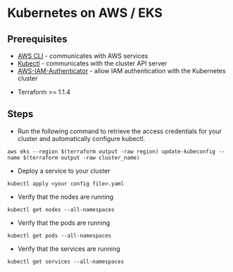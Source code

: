 # Kubernetes on AWS / EKS

## Prerequisites

- [AWS CLI](https://docs.aws.amazon.com/cli/latest/userguide/install-cliv2-mac.html) - communicates with AWS services
- [Kubectl](https://kubernetes.io/docs/tasks/tools/install-kubectl/) - communicates with the cluster API server
- [AWS-IAM-Authenticator](https://docs.aws.amazon.com/eks/latest/userguide/install-aws-iam-authenticator.html) - allow IAM authentication with the Kubernetes cluster
<!-- - eksctl - command line utility for creating and managing Kubernetes clusters on Amazon EKS -->
<!-- - wget (required for the eks module) -->
- Terraform >= 1.1.4

## Steps

- Run the following command to retrieve the access credentials for your cluster and automatically configure kubectl.

```text
aws eks --region $(terraform output -raw region) update-kubeconfig --name $(terraform output -raw cluster_name)
```

- Deploy a service to your cluster
```text
kubectl apply <your config file>.yaml
```

- Verify that the nodes are running
```text
kubectl get nodes --all-namespaces
```

- Verify that the pods are running
```text
kubectl get pods --all-namespaces
```

- Verify that the services are running
```text
kubectl get services --all-namespaces
```
